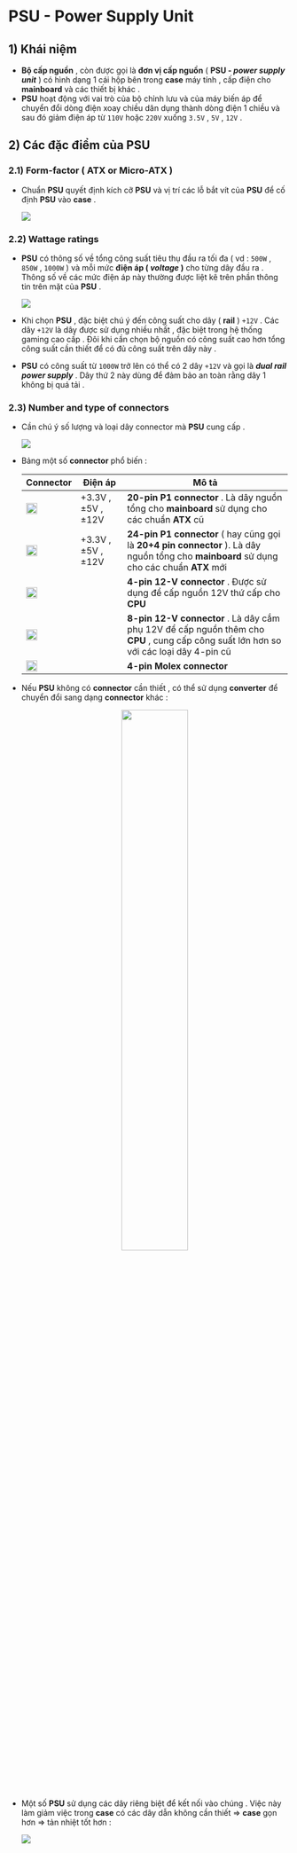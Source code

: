# PSU - Power Supply Unit
## **1) Khái niệm**
- **Bộ cấp nguồn** , còn được gọi là **đơn vị cấp nguồn** ( **PSU - *power supply unit*** ) có hình dạng 1 cái hộp bên trong **case** máy tính , cấp điện cho **mainboard** và các thiết bị khác .
- **PSU** hoạt động với vai trò của bộ chỉnh lưu và của máy biến áp để chuyển đổi dòng điện xoay chiều dân dụng thành dòng điện 1 chiều và sau đó giảm điện áp từ `110V` hoặc `220V` xuống `3.5V` , `5V` , `12V` .
## **2) Các đặc điểm của PSU**
### **2.1) Form-factor ( ATX or Micro-ATX )**
- Chuẩn **PSU** quyết định kích cỡ **PSU** và vị trí các lỗ bắt vít của **PSU** để cố định **PSU** vào **case** .

    <img src=https://i.imgur.com/qcqT96A.png>

### **2.2) Wattage ratings**
- **PSU** có thông số về tổng công suất tiêu thụ đầu ra tối đa ( vd : `500W` , `850W` , `1000W` ) và mỗi mức **điện áp ( *voltage* )**  cho từng dây đầu ra . Thông số về các mức điện áp này thường được liệt kê trên phần thông tin trên mặt của **PSU** .

    <img src=https://i.imgur.com/LRg6rEr.png>

- Khi chọn **PSU** , đặc biệt chú ý đến công suất cho dây ( **rail** ) `+12V` . Các dây `+12V` là dây được sử dụng nhiều nhất , đặc biệt trong hệ thống gaming cao cấp . Đôi khi cần chọn bộ nguồn có công suất cao hơn tổng công suất cần thiết để có đủ công suất trên dây này .
- **PSU** có công suất từ `1000W` trở lên có thể có 2 dây `+12V` và gọi là ***dual rail power supply*** . Dây thứ 2 này dùng để đảm bảo an toàn rằng dây 1 không bị quá tải .
### **2.3) Number and type of connectors**
- Cần chú ý số lượng và loại dây connector mà **PSU** cung cấp .

    <img src=https://i.imgur.com/yKT1eT6.png>

- Bảng một số **connector** phổ biến :

    | **Connector** | **Điện áp** | **Mô tả** |
    |---------------|-------------|-----------|
    | <img src=https://i.imgur.com/C5NEaoP.png width=50%> | +3.3V , &plusmn;5V , &plusmn;12V | **20-pin P1 connector** . Là dây nguồn tổng cho **mainboard** sử dụng cho các chuẩn **ATX** cũ |
    | <img src=https://i.imgur.com/SBRFo33.png width=50%> | +3.3V , &plusmn;5V , &plusmn;12V | **24-pin P1 connector** ( hay cũng gọi là **20+4 pin connector** ). Là dây nguồn tổng cho **mainboard** sử dụng cho các chuẩn **ATX** mới |
    | <img src=https://i.imgur.com/Kzej2Qh.jpg width=50%> | | **4-pin 12-V connector** . Được sử dụng để cấp nguồn 12V thứ cấp cho **CPU** |
    | <img src=https://i.imgur.com/IezlXN0.jpg width=50%> | | **8-pin 12-V connector** . Là dây cắm phụ 12V để cấp nguồn thêm cho **CPU** , cung cấp công suất lớn hơn so với các loại dây 4-pin cũ |
    | <img src=https://i.imgur.com/AuyXMDu.png width=50%> | | **4-pin Molex connector**
- Nếu **PSU** không có **connector** cần thiết , có thể sử dụng **converter** để chuyển đổi sang dạng **connector** khác :

    <p align=center><img src=https://i.imgur.com/I7VAfTz.png width=50%></p>

- Một số **PSU** sử dụng các dây riêng biệt để kết nối vào chúng . Việc này làm giảm việc trong **case** có các dây dẫn không cần thiết => **case** gọn hơn => tản nhiệt tốt hơn :

    <img src=https://i.imgur.com/JeoBENO.png>


